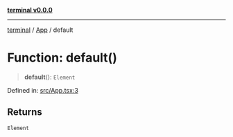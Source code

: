 [**terminal v0.0.0**](../../README.md)

***

[terminal](../../README.md) / [App](../README.md) / default

# Function: default()

> **default**(): `Element`

Defined in: [src/App.tsx:3](https://github.com/FlaviusAugustus/TERMINAL/blob/258124fac8603be0937ac71a9a4235f9a6b6ea30/Client/src/App.tsx#L3)

## Returns

`Element`
